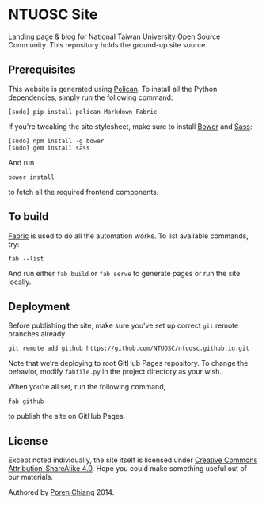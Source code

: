 # NTUOSC Site

Landing page & blog for National Taiwan University Open Source Community. This repository holds the ground-up site source.

## Prerequisites

This website is generated using [Pelican](http://getpelican.com). To install all the Python dependencies, simply run the following command:

    [sudo] pip install pelican Markdown Fabric

If you're tweaking the site stylesheet, make sure to install [Bower](http://bower.io) and [Sass](http://sass-lang.com):

    [sudo] npm install -g bower
    [sudo] gem install sass

And run

    bower install

to fetch all the required frontend components.


## To build

[Fabric](http://www.fabfile.org) is used to do all the automation works. To list available commands, try:

    fab --list

And run either `fab build` or `fab serve` to generate pages or run the site locally.


## Deployment

Before publishing the site, make sure you've set up correct `git` remote branches already:

    git remote add github https://github.com/NTUOSC/ntuosc.github.io.git

Note that weʻre deploying to root GitHub Pages repository. To change the behavior, modify `fabfile.py` in the project directory as your wish.

When you‘re all set, run the following command,

    fab github

to publish the site on GitHub Pages.


## License

Except noted individually, the site itself is licensed under [Creative Commons Attribution-ShareAlike 4.0](http://creativecommons.org/licenses/by-sa/4.0/). Hope you could make something useful out of our materials.

Authored by [Poren Chiang](http://poren.tw) 2014.
